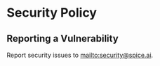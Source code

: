 # Security Policy

## Reporting a Vulnerability

Report security issues to [mailto:security@spice.ai](security@spice.ai).
